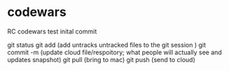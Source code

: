 # codewars
RC codewars
test inital commit

git status 
git add (add untracks untracked files to the git session )
git commit -m (update cloud file/respoitory; what people will actually see and updates snapshot)
git pull (bring to mac)
git push (send to cloud)

